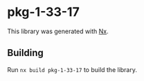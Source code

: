 # pkg-1-33-17

This library was generated with [Nx](https://nx.dev).

## Building

Run `nx build pkg-1-33-17` to build the library.
